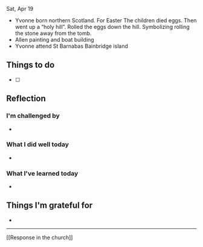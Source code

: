 Sat, Apr 19
- Yvonne born northern Scotland. For Easter The children died eggs. Then went up a “holy hill”. Rolled the eggs down the hill. Symbolizing rolling the stone away from the tomb.
- Allen painting and boat building
- Yvonne attend St Barnabas Bainbridge island
## Things to do

- [ ] 

## Reflection


### I'm challenged by

- 

### What I did well today

- 

### What I've learned today

- 

## Things I'm grateful for

-

---

[[Response in the church]]